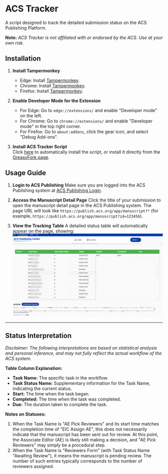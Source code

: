 # ACS Tracker
A script designed to track the detailed submission status on the ACS Publishing Platform.

**Note:** *ACS Tracker is not affiliated with or endorsed by the ACS. Use at your own risk.*

## Installation
1. **Install Tampermonkey**
   - Edge: Install [Tampermonkey](https://microsoftedge.microsoft.com/addons/detail/tampermonkey/iikmkjmpaadaobahmlepeloendndfphd).  
   - Chrome: Install [Tampermonkey](https://chrome.google.com/webstore/detail/tampermonkey/dhdgffkkebhmkfjojejmpbldmpobfkfo).  
   - Firefox: Install [Tampermonkey](https://addons.mozilla.org/en-US/firefox/addon/tampermonkey/).  

2. **Enable Developer Mode for the Extension**
   - For Edge: Go to `edge://extensions/` and enable "Developer mode" on the left.
   - For Chrome: Go to `chrome://extensions/` and enable "Developer mode" in the top right corner.  
   - For Firefox: Go to `about:addons`, click the gear icon, and select "Debug Add-ons".  

3. **Install ACS Tracker Script**  
   Click [here](https://github.com/zhangkaihua88/ACS-Tracker/raw/refs/heads/main/acsTracker.user.js) to automatically install the script, or install it directly from the [GreasyFork page](https://greasyfork.org/zh-CN/scripts/539931-acs-tracker).

## Usage Guide
1. **Login to ACS Publishing**
   Make sure you are logged into the ACS Publishing system at [ACS Publishing Login](https://publish.acs.org/app/login?code=1000).

2. **Access the Manuscript Detail Page**
   Click the title of your submission to open the manuscript detail page in the ACS Publishing system. The page URL will look like `https://publish.acs.org/app/manuscript?*` (for example, `https://publish.acs.org/app/manuscript?id=123456`).  

3. **View the Tracking Table**
   A detailed status table will automatically appear on the page, showing:  
   ![](img/acs-tracker-table.png)

---

## Status Interpretation

*Disclaimer: The following interpretations are based on statistical analysis and personal inference, and may not fully reflect the actual workflow of the ACS system.*

**Table Column Explanation:**
- **Task Name:** The specific task in the workflow.
- **Task Status Name:** Supplementary information for the Task Name, indicating the current status.
- **Start:** The time when the task began.
- **Completed:** The time when the task was completed.
- **Due:** The duration taken to complete the task.

**Notes on Statuses:**
1. When the Task Name is "AE Pick Reviewers" and its start time matches the completion time of "EIC Assign AE", this does not necessarily indicate that the manuscript has been sent out for review. At this point, the Associate Editor (AE) is likely still making a decision, and "AE Pick Reviewers" may simply be a procedural step.
2. When the Task Name is "Reviewers Form" (with Task Status Name "Awaiting Review"), it means the manuscript is pending review. The number of such entries typically corresponds to the number of reviewers assigned.
